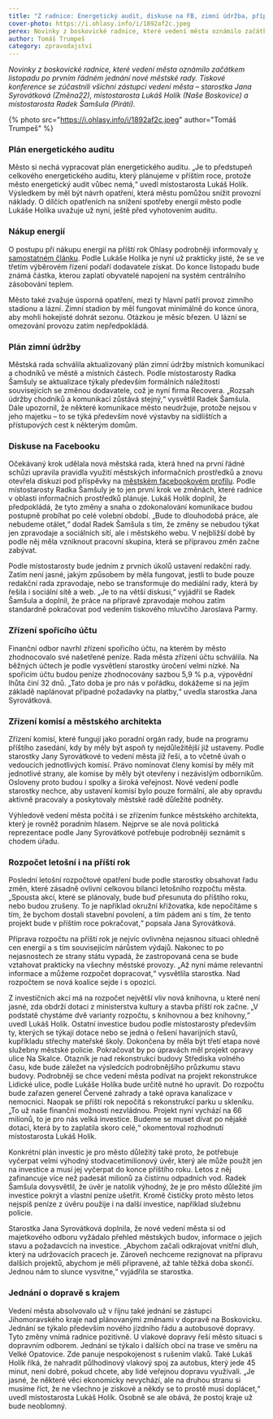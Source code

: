 ```yaml
---
title: "Z radnice: Energetický audit, diskuse na FB, zimní údržba, příprava rozpočtu a plán investic"
cover-photo: https://i.ohlasy.info/i/1892af2c.jpeg
perex: Novinky z boskovické radnice, které vedení města oznámilo začátkem listopadu po prvním řádném jednání nové městské rady.
author: Tomáš Trumpeš
category: zpravodajství
---
```


*Novinky z boskovické radnice, které vedení města oznámilo začátkem listopadu po prvním řádném jednání nové městské rady. Tiskové konference se zúčastnili všichni zástupci vedení města – starostka Jana Syrovátková (Změna22), místostarosta Lukáš Holík (Naše Boskovice) a místostarosta Radek Šamšula (Piráti).*

{% photo src="https://i.ohlasy.info/i/1892af2c.jpeg" author="Tomáš Trumpeš" %}

### Plán energetického auditu

Město si nechá vypracovat plán energetického auditu. „Je to předstupeň celkového energetického auditu, který plánujeme v příštím roce, protože město energetický audit vůbec nemá,“ uvedl místostarosta Lukáš Holík. Výsledkem by měl být návrh opatření, která městu pomůžou snížit provozní náklady. O dílčích opatřeních na snížení spotřeby energií město podle Lukáše Holíka uvažuje už nyní, ještě před vyhotovením auditu.

### Nákup energií

O postupu při nákupu energií na příští rok Ohlasy podrobněji informovaly [v samostatném článku](https://ohlasy.info/clanky/2022/11/nakup-tepla.html). Podle Lukáše Holíka je nyní už prakticky jisté, že se ve třetím výběrovém řízení podaří dodavatele získat. Do konce listopadu bude známá částka, kterou zaplatí obyvatelé napojení na systém centrálního zásobování teplem.

Město také zvažuje úsporná opatření, mezi ty hlavní patří provoz zimního stadionu a lázní. Zimní stadion by měl fungovat minimálně do konce února, aby mohli hokejisté dohrát sezonu. Otázkou je měsíc březen. U lázní se omezování provozu zatím nepředpokládá.

### Plán zimní údržby

Městská rada schválila aktualizovaný plán zimní údržby místních komunikací a chodníků ve městě a místních částech. Podle místostarosty Radka Šamšuly se aktualizace týkaly především formálních náležitostí souvisejících se změnou dodavatele, což je nyní firma Recovera. „Rozsah údržby chodníků a komunikací zůstává stejný,“ vysvětlil Radek Šamšula. Dále upozornil, že některé komunikace město neudržuje, protože nejsou v jeho majetku – to se týká především nové výstavby na sídlištích a přístupových cest k některým domům.

### Diskuse na Facebooku

Očekávaný krok udělala nová městská rada, která hned na první řádné schůzi upravila pravidla využití městských informačních prostředků a znovu otevřela diskuzi pod příspěvky na [městském facebookovém profilu](https://www.facebook.com/mestoboskovice). Podle místostarosty Radka Šamšuly je to jen první krok ve změnách, které radnice v oblasti informačních prostředků plánuje. Lukáš Holík doplnil, že předpokládá, že tyto změny a snaha o zdokonalování komunikace budou postupně probíhat po celé volební období. „Bude to dlouhodobá práce, ale nebudeme otálet,“ dodal Radek Šamšula s tím, že změny se nebudou týkat jen zpravodaje a sociálních sítí, ale i městského webu. V nejbližší době by podle něj měla vzniknout pracovní skupina, která se přípravou změn začne zabývat.

Podle místostarosty bude jedním z prvních úkolů ustavení redakční rady. Zatím není jasné, jakým způsobem by měla fungovat, jestli to bude pouze redakční rada zpravodaje, nebo se transformuje do mediální rady, která by řešila i sociální sítě a web. „Je to na větší diskusi,“ vyjádřil se Radek Šamšula a doplnil, že práce na přípravě zpravodaje mohou zatím standardně pokračovat pod vedením tiskového mluvčího Jaroslava Parmy.

### Zřízení spořicího účtu

Finanční odbor navrhl zřízení spořicího účtu, na kterém by město zhodnocovalo své našetřené peníze. Rada města zřízení účtu schválila. Na běžných účtech je podle vysvětlení starostky úročení velmi nízké. Na spořicím účtu budou peníze zhodnocovány sazbou 5,9 % p.a, výpovědní lhůta činí 32 dnů. „Tato doba je pro nás v pořádku, dokážeme si na jejím základě naplánovat případné požadavky na platby,“ uvedla starostka Jana Syrovátková.

### Zřízení komisí a městského architekta

Zřízení komisí, které fungují jako poradní orgán rady, bude na programu příštího zasedání, kdy by měly být aspoň ty nejdůležitější již ustaveny. Podle starostky Jany Syrovátkové to vedení města již řeší, a to včetně úvah o vedoucích jednotlivých komisí. Právo nominovat členy komisí by měly mít jednotlivé strany, ale komise by měly být otevřeny i nezávislým odborníkům. Osloveny proto budou i spolky a široká veřejnost. Nové vedení podle starostky nechce, aby ustavení komisí bylo pouze formální, ale aby opravdu aktivně pracovaly a poskytovaly městské radě důležité podněty.

Výhledově vedení města počítá i se zřízením funkce městského architekta, který je rovněž poradním hlasem. Nejprve se ale nová politická reprezentace podle Jany Syrovátkové potřebuje podrobněji seznámit s chodem úřadu.

### Rozpočet letošní i na příští rok

Poslední letošní rozpočtové opatření bude podle starostky obsahovat řadu změn, které zásadně ovlivní celkovou bilanci letošního rozpočtu města. „Spousta akcí, které se plánovaly, bude buď přesunuta do příštího roku, nebo budou zrušeny. To je například okružní křižovatka, kde nepočítáme s tím, že bychom dostali stavební povolení, a tím pádem ani s tím, že tento projekt bude v příštím roce pokračovat,“ popsala Jana Syrovátková.

Příprava rozpočtu na příští rok je nejvíc ovlivněna nejasnou situaci ohledně cen energií a s tím souvisejícím nárůstem výdajů. Nakonec to po nejasnostech ze strany státu vypadá, že zastropovaná cena se bude vztahovat prakticky na všechny městské provozy. „Až nyní máme relevantní informace a můžeme rozpočet dopracovat,“ vysvětlila starostka. Nad rozpočtem se nová koalice sejde i s opozicí.

Z investičních akcí má na rozpočet největší vliv nová knihovna, u které není jasné, zda obdrží dotaci z ministerstva kultury a stavba příští rok začne. „V podstatě chystáme dvě varianty rozpočtu, s knihovnou a bez knihovny,“ uvedl Lukáš Holík. Ostatní investice budou podle místostarosty především ty, kterých se týkají dotace nebo se jedná o řešení havarijních stavů, kupříkladu střechy mateřské školy. Dokončena by měla být třetí etapa nové služebny městské policie. Pokračovat by po úpravách měl projekt opravy ulice Na Skalce. Otazník je nad rekonstrukcí budovy Střediska volného času, kde bude záležet na výsledcích podrobnějšího průzkumu stavu budovy. Podrobněji se chce vedení města podívat na projekt rekonstrukce Lidické ulice, podle Lukáše Holíka bude určitě nutné ho upravit. Do rozpočtu bude zařazen generel Červené zahrady a také oprava kanalizace v nemocnici. Naopak se příští rok nepočítá s rekonstrukcí parku u skleníku. „To už naše finanční možnosti nezvládnou. Projekt nyní vychází na 66 milionů, to je pro nás velká investice. Budeme se muset dívat po nějaké dotaci, která by to zaplatila skoro celé,“ okomentoval rozhodnutí místostarosta Lukáš Holík.

Konkrétní plán investic je pro město důležitý také proto, že potřebuje vyčerpat velmi výhodný stodvacetimilionový úvěr, který ale může použít jen na investice a musí jej vyčerpat do konce příštího roku. Letos z něj zafinancuje více než padesát milionů za čistírnu odpadních vod. Radek Šamšula dovysvětlil, že úvěr je natolik výhodný, že je pro město důležité jím investice pokrýt a vlastní peníze ušetřit. Kromě čističky proto město letos nejspíš peníze z úvěru použije i na další investice, například služebnu policie.

Starostka Jana Syrovátková doplnila, že nové vedení města si od majetkového odboru vyžádalo přehled městských budov, informace o jejich stavu a požadavcích na investice. „Abychom začali odkrajovat vnitřní dluh, který na udržovacích pracech je. Zároveň nechceme rezignovat na přípravu dalších projektů, abychom je měli připravené, až tahle těžká doba skončí. Jednou nám to slunce vysvitne,“ vyjádřila se starostka.

### Jednání o dopravě s krajem

Vedení města absolvovalo už v říjnu také jednání se zástupci Jihomoravského kraje nad plánovanými změnami v dopravě na Boskovicku. Jednání se týkalo především nového jízdního řádu a autobusové dopravy. Tyto změny vnímá radnice pozitivně. U vlakové dopravy řeší město situaci s dopravním odborem. Jednání se týkalo i dalších obcí na trase ve směru na Velké Opatovice. Zde panuje nespokojenost s rušením vlaků. Také Lukáš Holík říká, že nahradit půlhodinový vlakový spoj za autobus, který jede 45 minut, není dobré, pokud chcete, aby lidé veřejnou dopravu využívali. „Je jasné, že některé věci ekonomicky nevychází, ale na druhou stranu si musíme říct, že ne všechno je ziskové a někdy se to prostě musí doplácet,“ uvedl místostarosta Lukáš Holík. Osobně se ale obává, že postoj kraje už bude neoblomný.
